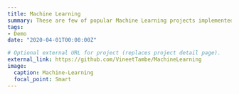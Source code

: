 ```yaml
---
title: Machine Learning
summary: These are few of popular Machine Learning projects implemented by me. Feel free to take a look.
tags:
- Demo
date: "2020-04-01T00:00:00Z"

# Optional external URL for project (replaces project detail page).
external_link: https://github.com/VineetTambe/MachineLearning
image:
  caption: Machine-Learning
  focal_point: Smart
---
```

